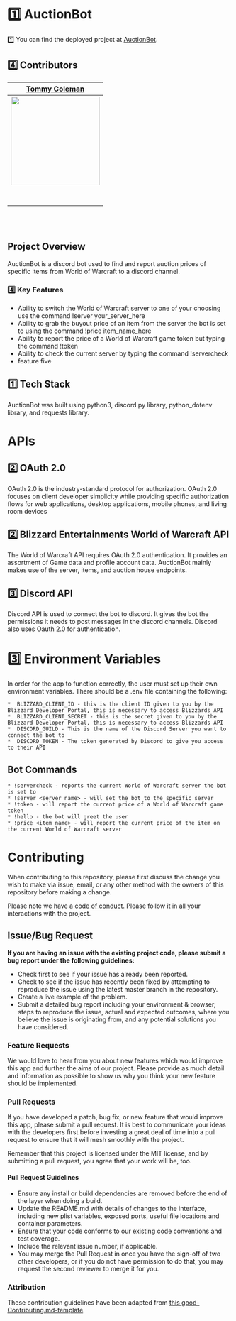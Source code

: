 # 1️⃣ AuctionBot

1️⃣ You can find the deployed project at [AuctionBot](https://discord.com/api/oauth2/authorize?client_id=763900890917634059&permissions=2048&scope=bot).

## 4️⃣ Contributors


|                                       [Tommy Coleman](https://github.com/tommycoleman87)                                        | 
| :-----------------------------------------------------------------------------------------------------------: | 
|                      [<img src="https://avatars1.githubusercontent.com/u/50923422?s=400&u=817cd183508a4da9c048210dcd1962de16298b2b&v=4" width = "200" />](https://github.com/tommycoleman87)                                        |
|                 [<img src="https://github.com/favicon.ico" width="15"> ](https://github.com/tommycoleman87)      |  
| [ <img src="https://static.licdn.com/sc/h/al2o9zrvru7aqj8e1x2rzsrca" width="15"> ](https://www.linkedin.com/in/tommy-coleman-028151a4/) |
<br>
<br>


## Project Overview

AuctionBot is a discord bot used to find and report auction prices of specific items from World of Warcraft to a discord channel.

### 4️⃣ Key Features

-    Ability to switch the World of Warcraft server to one of your choosing use the command !server your_server_here
-    Ability to grab the buyout price of an item from the server the bot is set to using the command !price item_name_here
-    Ability to report the price of a World of Warcraft game token but typing the command !token
-    Ability to check the current server by typing the command !servercheck
-    feature five

## 1️⃣ Tech Stack

AuctionBot was built using python3, discord.py library, python_dotenv library, and requests library.



# APIs

## 2️⃣ OAuth 2.0

OAuth 2.0 is the industry-standard protocol for authorization. OAuth 2.0 focuses on client developer simplicity while providing specific authorization flows for web applications, desktop applications, mobile phones, and living room devices

## 2️⃣ Blizzard Entertainments World of Warcraft API

The World of Warcraft API requires OAuth 2.0 authentication. It provides an assortment of Game data and profile account data. AuctionBot mainly makes use of the server, items, and auction house endpoints.

## 3️⃣ Discord API

Discord API is used to connect the bot to discord. It gives the bot the permissions it needs to post messages in the discord channels. Discord also uses Oauth 2.0 for authentication.


# 3️⃣ Environment Variables

In order for the app to function correctly, the user must set up their own environment variables. There should be a .env file containing the following:



    *  BLIZZARD_CLIENT_ID - this is the client ID given to you by the Blizzard Developer Portal, this is necessary to access Blizzards API
    *  BLIZZARD_CLIENT_SECRET - this is the secret given to you by the Blizzard Developer Portal, this is necessary to access Blizzards API
    *  DISCORD_GUILD - This is the name of the Discord Server you want to connect the bot to
    *  DISCORD_TOKEN - The token generated by Discord to give you access to their API
    

## Bot Commands



    * !servercheck - reports the current World of Warcraft server the bot is set to
    * !server <server name> - will set the bot to the specific server
    * !token - will report the current price of a World of Warcraft game token
    * !hello - the bot will greet the user
    * !price <item name> - will report the current price of the item on the current World of Warcraft server

# Contributing

When contributing to this repository, please first discuss the change you wish to make via issue, email, or any other method with the owners of this repository before making a change.

Please note we have a [code of conduct](./CODE_OF_CONDUCT.md). Please follow it in all your interactions with the project.

## Issue/Bug Request
   
 **If you are having an issue with the existing project code, please submit a bug report under the following guidelines:**
 - Check first to see if your issue has already been reported.
 - Check to see if the issue has recently been fixed by attempting to reproduce the issue using the latest master branch in the repository.
 - Create a live example of the problem.
 - Submit a detailed bug report including your environment & browser, steps to reproduce the issue, actual and expected outcomes,  where you believe the issue is originating from, and any potential solutions you have considered.

### Feature Requests

We would love to hear from you about new features which would improve this app and further the aims of our project. Please provide as much detail and information as possible to show us why you think your new feature should be implemented.

### Pull Requests

If you have developed a patch, bug fix, or new feature that would improve this app, please submit a pull request. It is best to communicate your ideas with the developers first before investing a great deal of time into a pull request to ensure that it will mesh smoothly with the project.

Remember that this project is licensed under the MIT license, and by submitting a pull request, you agree that your work will be, too.

#### Pull Request Guidelines

- Ensure any install or build dependencies are removed before the end of the layer when doing a build.
- Update the README.md with details of changes to the interface, including new plist variables, exposed ports, useful file locations and container parameters.
- Ensure that your code conforms to our existing code conventions and test coverage.
- Include the relevant issue number, if applicable.
- You may merge the Pull Request in once you have the sign-off of two other developers, or if you do not have permission to do that, you may request the second reviewer to merge it for you.

### Attribution

These contribution guidelines have been adapted from [this good-Contributing.md-template](https://gist.github.com/PurpleBooth/b24679402957c63ec426).


